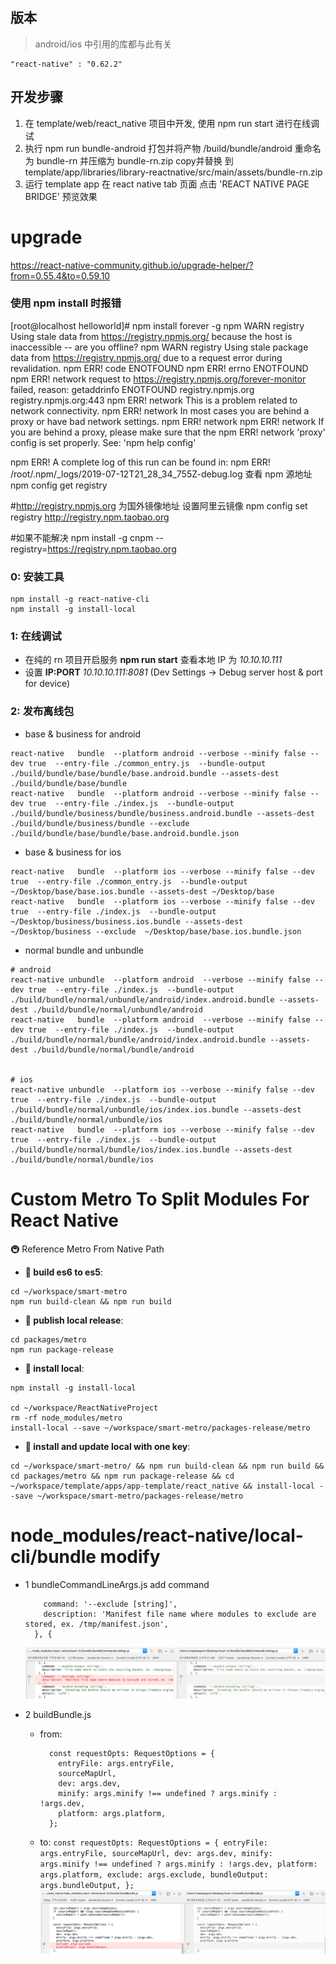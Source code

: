 ## 版本
> android/ios 中引用的库都与此有关
```
"react-native" : "0.62.2"
```

## 开发步骤
1. 在 template/web/react_native 项目中开发, 使用 npm run start 进行在线调试
2. 执行 npm run bundle-android 打包并将产物 /build/bundle/android 重命名为 bundle-rn 并压缩为 bundle-rn.zip  copy并替换 到 template/app/libraries/library-reactnative/src/main/assets/bundle-rn.zip
4. 运行 template app 在 react native tab 页面 点击 'REACT NATIVE PAGE BRIDGE' 预览效果


# upgrade

https://react-native-community.github.io/upgrade-helper/?from=0.55.4&to=0.59.10

### 使用 npm install 时报错

[root@localhost helloworld]# npm install forever -g
npm WARN registry Using stale data from https://registry.npmjs.org/ because the host is inaccessible -- are you offline?
npm WARN registry Using stale package data from https://registry.npmjs.org/ due to a request error during revalidation.
npm ERR! code ENOTFOUND
npm ERR! errno ENOTFOUND
npm ERR! network request to https://registry.npmjs.org/forever-monitor failed, reason: getaddrinfo ENOTFOUND registry.npmjs.org registry.npmjs.org:443
npm ERR! network This is a problem related to network connectivity.
npm ERR! network In most cases you are behind a proxy or have bad network settings.
npm ERR! network
npm ERR! network If you are behind a proxy, please make sure that the
npm ERR! network 'proxy' config is set properly. See: 'npm help config'

npm ERR! A complete log of this run can be found in:
npm ERR! /root/.npm/\_logs/2019-07-12T21_28_34_755Z-debug.log
查看 npm 源地址
npm config get registry

#http://registry.npmjs.org 为国外镜像地址
设置阿里云镜像
npm config set registry http://registry.npm.taobao.org

#如果不能解决
npm install -g cnpm --registry=https://registry.npm.taobao.org

### 0: 安装工具

```
npm install -g react-native-cli
npm install -g install-local
```

### 1: 在线调试

-   在纯的 rn 项目开启服务 **npm run start** 查看本地 IP 为 _10.10.10.111_
-   设置 **IP:PORT** _10.10.10.111:8081_ (Dev Settings -> Debug server host & port for device)

### 2: 发布离线包

-   base & business for android

```
react-native   bundle  --platform android --verbose --minify false --dev true  --entry-file ./common_entry.js  --bundle-output ./build/bundle/base/bundle/base.android.bundle --assets-dest ./build/bundle/base/bundle
react-native   bundle  --platform android --verbose --minify false --dev true  --entry-file ./index.js  --bundle-output ./build/bundle/business/bundle/business.android.bundle --assets-dest ./build/bundle/business/bundle --exclude  ./build/bundle/base/bundle/base.android.bundle.json
```

-   base & business for ios

```
react-native   bundle  --platform ios --verbose --minify false --dev true  --entry-file ./common_entry.js  --bundle-output ~/Desktop/base/base.ios.bundle --assets-dest ~/Desktop/base
react-native   bundle  --platform ios --verbose --minify false --dev true  --entry-file ./index.js  --bundle-output ~/Desktop/business/business.ios.bundle --assets-dest ~/Desktop/business --exclude  ~/Desktop/base/base.ios.bundle.json
```

-   normal bundle and unbundle

```
# android
react-native unbundle  --platform android  --verbose --minify false --dev true  --entry-file ./index.js  --bundle-output ./build/bundle/normal/unbundle/android/index.android.bundle --assets-dest ./build/bundle/normal/unbundle/android
react-native   bundle  --platform android  --verbose --minify false --dev true  --entry-file ./index.js  --bundle-output ./build/bundle/normal/bundle/android/index.android.bundle --assets-dest ./build/bundle/normal/bundle/android


# ios
react-native unbundle  --platform ios --verbose --minify false --dev true  --entry-file ./index.js  --bundle-output ./build/bundle/normal/unbundle/ios/index.ios.bundle --assets-dest ./build/bundle/normal/unbundle/ios
react-native   bundle  --platform ios --verbose --minify false --dev true  --entry-file ./index.js  --bundle-output ./build/bundle/normal/bundle/ios/index.ios.bundle --assets-dest ./build/bundle/normal/bundle/ios

```

# Custom Metro To Split Modules For React Native

🚇 Reference Metro From Native Path

-   **🚅 build es6 to es5**:

```
cd ~/workspace/smart-metro
npm run build-clean && npm run build
```

-   **🚅 publish local release**:

```
cd packages/metro
npm run package-release

```

-   **🚅 install local**:

```
npm install -g install-local

cd ~/workspace/ReactNativeProject
rm -rf node_modules/metro
install-local --save ~/workspace/smart-metro/packages-release/metro
```

-   **🚅 install and update local with one key**:

```
cd ~/workspace/smart-metro/ && npm run build-clean && npm run build && cd packages/metro && npm run package-release && cd ~/workspace/template/apps/app-template/react_native && install-local --save ~/workspace/smart-metro/packages-release/metro
```

# node_modules/react-native/local-cli/bundle modify

-   1 bundleCommandLineArgs.js add command

    ```
        command: '--exclude [string]',
        description: 'Manifest file name where modules to exclude are stored, ex. /tmp/manifest.json',
      }, {
    ```

    ![modify 1](./readme/rn_local_cli_custom_1.jpeg)

-   2 buildBundle.js

    -   from:

        ```
          const requestOpts: RequestOptions = {
            entryFile: args.entryFile,
            sourceMapUrl,
            dev: args.dev,
            minify: args.minify !== undefined ? args.minify : !args.dev,
            platform: args.platform,
          };
        ```

    -   to:
        `const requestOpts: RequestOptions = { entryFile: args.entryFile, sourceMapUrl, dev: args.dev, minify: args.minify !== undefined ? args.minify : !args.dev, platform: args.platform, exclude: args.exclude, bundleOutput: args.bundleOutput, };`
        ![modify 2](./readme/rn_local_cli_custom_2.jpeg)
